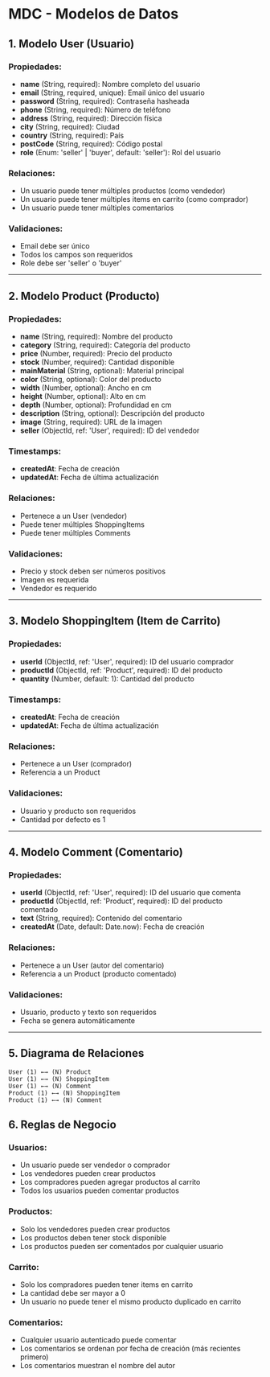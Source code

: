 # MDC - Modelos de Datos

## 1. Modelo User (Usuario)

### Propiedades:
- **name** (String, required): Nombre completo del usuario
- **email** (String, required, unique): Email único del usuario
- **password** (String, required): Contraseña hasheada
- **phone** (String, required): Número de teléfono
- **address** (String, required): Dirección física
- **city** (String, required): Ciudad
- **country** (String, required): País
- **postCode** (String, required): Código postal
- **role** (Enum: 'seller' | 'buyer', default: 'seller'): Rol del usuario

### Relaciones:
- Un usuario puede tener múltiples productos (como vendedor)
- Un usuario puede tener múltiples items en carrito (como comprador)
- Un usuario puede tener múltiples comentarios

### Validaciones:
- Email debe ser único
- Todos los campos son requeridos
- Role debe ser 'seller' o 'buyer'

---

## 2. Modelo Product (Producto)

### Propiedades:
- **name** (String, required): Nombre del producto
- **category** (String, required): Categoría del producto
- **price** (Number, required): Precio del producto
- **stock** (Number, required): Cantidad disponible
- **mainMaterial** (String, optional): Material principal
- **color** (String, optional): Color del producto
- **width** (Number, optional): Ancho en cm
- **height** (Number, optional): Alto en cm
- **depth** (Number, optional): Profundidad en cm
- **description** (String, optional): Descripción del producto
- **image** (String, required): URL de la imagen
- **seller** (ObjectId, ref: 'User', required): ID del vendedor

### Timestamps:
- **createdAt**: Fecha de creación
- **updatedAt**: Fecha de última actualización

### Relaciones:
- Pertenece a un User (vendedor)
- Puede tener múltiples ShoppingItems
- Puede tener múltiples Comments

### Validaciones:
- Precio y stock deben ser números positivos
- Imagen es requerida
- Vendedor es requerido

---

## 3. Modelo ShoppingItem (Item de Carrito)

### Propiedades:
- **userId** (ObjectId, ref: 'User', required): ID del usuario comprador
- **productId** (ObjectId, ref: 'Product', required): ID del producto
- **quantity** (Number, default: 1): Cantidad del producto

### Timestamps:
- **createdAt**: Fecha de creación
- **updatedAt**: Fecha de última actualización

### Relaciones:
- Pertenece a un User (comprador)
- Referencia a un Product

### Validaciones:
- Usuario y producto son requeridos
- Cantidad por defecto es 1

---

## 4. Modelo Comment (Comentario)

### Propiedades:
- **userId** (ObjectId, ref: 'User', required): ID del usuario que comenta
- **productId** (ObjectId, ref: 'Product', required): ID del producto comentado
- **text** (String, required): Contenido del comentario
- **createdAt** (Date, default: Date.now): Fecha de creación

### Relaciones:
- Pertenece a un User (autor del comentario)
- Referencia a un Product (producto comentado)

### Validaciones:
- Usuario, producto y texto son requeridos
- Fecha se genera automáticamente

---

## 5. Diagrama de Relaciones

```
User (1) ←→ (N) Product
User (1) ←→ (N) ShoppingItem
User (1) ←→ (N) Comment
Product (1) ←→ (N) ShoppingItem
Product (1) ←→ (N) Comment
```

## 6. Reglas de Negocio

### Usuarios:
- Un usuario puede ser vendedor o comprador
- Los vendedores pueden crear productos
- Los compradores pueden agregar productos al carrito
- Todos los usuarios pueden comentar productos

### Productos:
- Solo los vendedores pueden crear productos
- Los productos deben tener stock disponible
- Los productos pueden ser comentados por cualquier usuario

### Carrito:
- Solo los compradores pueden tener items en carrito
- La cantidad debe ser mayor a 0
- Un usuario no puede tener el mismo producto duplicado en carrito

### Comentarios:
- Cualquier usuario autenticado puede comentar
- Los comentarios se ordenan por fecha de creación (más recientes primero)
- Los comentarios muestran el nombre del autor 